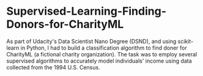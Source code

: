 # Supervised-Learning-Finding-Donors-for-CharityML

As part of Udacity's Data Scientist Nano Degree (DSND), and using scikit-learn in Python, I had to build a classification algorithm to find doner for CharityML (a fictional charity organization). The task was to employ several supervised algorithms to accurately model individuals' income using data collected from the 1994 U.S. Census. 
